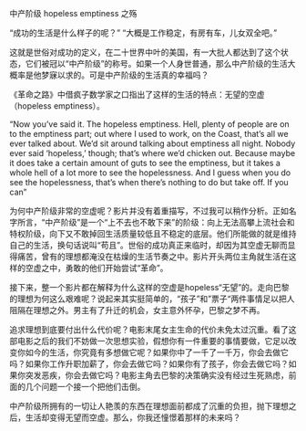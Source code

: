 中产阶级 hopeless emptiness 之殇

“成功的生活是什么样子的呢？”
“大概是工作稳定，有房有车，儿女双全吧。”

这就是世俗对成功的定义，在二十世界中叶的美国，有一大批人都达到了这个状态，它们被冠以“中产阶级”的称号。如果一个人身世普通，那么中产阶级的生活大概率是他梦寐以求的。可是中产阶级的生活真的幸福吗？

《革命之路》中借疯子数学家之口指出了这样的生活的特点：无望的空虚（hopeless emptiness）。

“Now you’ve said it. The hopeless emptiness. Hell, plenty of people are on to the emptiness part; out where I used to work, on the Coast, that’s all we ever talked about. We’d sit around talking about emptiness all night. Nobody ever said ‘hopeless,’ though; that’s where we’d chicken out. Because maybe it does take a certain amount of guts to see the emptiness, but it takes a whole hell of a lot more to see the hopelessness. And I guess when you do see the hopelessness, that’s when there’s nothing to do but take off. If you can”

为何中产阶级非常的空虚呢？影片并没有着重描写，不过我可以稍作分析。正如名字所言，“中产阶级”是一个“上不去也不敢下来”的阶级：向上无法高攀上流社会和特权阶级，向下又不敢掉回生活质量较低且不稳定的底层。他们所能做的就是维持自己的生活，换句话说叫“苟且”。世俗的成功真正来临时，却因为其空虚无聊而显得痛苦，曾有的理想都淹没在枯燥的生活节奏之中。影片开头两位主角就生活在这样的空虚之中，勇敢的他们开始尝试“革命”。

接下来，整一个影片都在解释为什么这样的空虚是hopeless“无望”的。走向巴黎的理想为何这么艰难呢？说起来其实挺简单的，“孩子”和”票子“两件事情足以把人阻隔在理想之外。男主有了升迁的机会，女主意外怀孕，巴黎之梦不再。

追求理想到底要付出什么代价呢？电影末尾女主生命的代价未免太过沉重。看了这部电影之后的我们不妨做一次思想实验，假想你有一件重要的事情要做，它足以改变你如今的生活，你究竟有多想做它呢？如果你中了一千了一千万，你会去做它吗？如果你工作升职加薪了，你会去做它吗？如果你有了孩子，你会去做它吗？如果你突发恶疾，你会去做它吗？电影主角去巴黎的决策确实没有经过生死熟虑，前面的几个问题一个接一个把他们击倒。

中产阶级所拥有的一切让人艳羡的东西在理想面前都成了沉重的负担，抛下理想之后，生活却变得无望而空虚。那么，你我还憧憬着那样的未来吗？